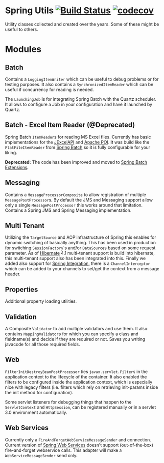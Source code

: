 Spring Utils [![Build Status](https://travis-ci.org/mdeinum/spring-utils.svg?branch=master)](https://travis-ci.org/mdeinum/spring-utils) [![codecov](https://codecov.io/gh/mdeinum/spring-utils/branch/master/graph/badge.svg)](https://codecov.io/gh/mdeinum/spring-utils)
============

Utility classes collected and created over the years. Some of these might be useful to others.


Modules
=========



Batch
-----
Contains a `LoggingItemWriter` which can be useful to debug problems or for testing purposes. It also contains a `SynchronizedItemReader` which can be useful if concurrency for reading is needed.

The `LaunchingJob` is for integrating Spring Batch with the Quartz scheduler. It allows to configure a Job in your configuration and have it launched by Quartz.

Batch - Excel Item Reader (@Deprecated)
--------------------------------
Spring Batch `ItemReader`s for reading MS Excel files. Currently has basic implementations for the [JExcelAPI](http://jexcelapi.sourceforge.net/) and [Apache POI](http://poi.apache.org/spreadsheet/index.html). It was build like the `FlatFileItemReader` from [Spring Batch](http://projects.spring.io/spring-batch/) so it is fully configurable for your liking.

**Deprecated:** The code has been improved and moved to [Spring Batch Extensions](https://github.com/mdeinum/spring-batch-extensions).

Messaging
---
Contains a `MessageProcessorComposite` to allow registration of multiple `MessagePostProcessor`s. By default the JMS and Messaging support allow only a single `MessagePostProcessor` this works around that limitation. Contains a Spring JMS and Spring Messaging implementation.

Multi Tenant
------------
Utilizing the `TargetSource` and AOP infrastructure of Spring this enables for dynamic switching of basically anything. This has been used in production for switching `SessionFactory`'s and/or `DataSource`s based on some request parameter.
As of [Hibernate](http://www.hibernate.org) 4.1 multi-tenant support is build into hibernate, this multi-tenant support also has been integrated into this. Finally we added also support for [Spring Integration](http://projects.spring.io/spring-integration/), there is a `ChannelInterceptor` which can be added to your channels to set/get the context from a message header.

Properties
---
Additional property loading utilities.

Validation
----------
A Composite `Validator` to add multiple validators and use them. It also contains `MappingValidator`s for which you can specify a class and fieldname(s) and decide if they
are required or not. Saves you writing javacode for all those required fields.

Web
---
`FilterInitDestroyBeanPostProcessor` ties `javax.servlet.Filter`s in the application context to the lifecycle of the container. It also enabled the filters to be configured inside the application context, which is especially nice with legacy filters (i.e. filters which rely on retrieving init-params inside the init method for configuration).

Some servlet listeners for debugging things that happen to the `ServletContext` and `HttpSession`, can be registered manually or in a servlet 3.0 environment automatically.

Web Services
------------
Currently only a `FireAndForgetWebServiceMessageSender` and connection. Current version of [Spring Web Services](http://projects.spring.io/spring-ws) doesn't support (out-of-the-box) fire-and-forget webservice calls. This adapter will make a `WebServiceMessageSender` send only.
